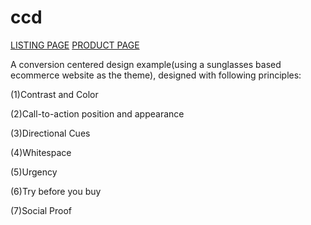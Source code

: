 # ccd

[LISTING PAGE](www.amituslab.com/github/ccd/listing.html)
[PRODUCT PAGE](www.amituslab.com/github/ccd/product.html)

A conversion centered design example(using a sunglasses based ecommerce website as the theme), designed with following principles:

(1)Contrast and Color

(2)Call-to-action position and appearance

(3)Directional Cues

(4)Whitespace

(5)Urgency

(6)Try before you buy

(7)Social Proof